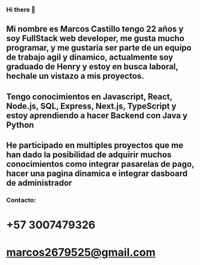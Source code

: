 ### Hi there 👋

## Mi nombre es Marcos Castillo tengo 22 años y soy FullStack web developer, me gusta mucho programar, y me gustaria ser parte de un equipo de trabajo agil y dinamico, actualmente soy graduado de Henry y estoy en busca laboral, hechale un vistazo a mis proyectos.

## Tengo conocimientos en Javascript, React, Node.js, SQL, Express, Next.js, TypeScript y estoy aprendiendo a hacer Backend con Java y Python

## He participado en multiples proyectos que me han dado la posibilidad de adquirir muchos conocimientos como integrar pasarelas de pago, hacer una pagina dinamica e integrar dasboard de administrador

### Contacto:
# +57 3007479326
# marcos2679525@gmail.com
